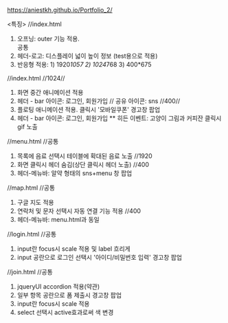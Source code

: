 https://aniestkh.github.io/Portfolio_2/

<특징>
//index.html
1. 오프닝: outer 기능 적용. 
<br>공통 <br>
1. 헤더-로고: 디스플레이 넓이 높이 정보 (test용으로 적용)
2. 반응형 적용: 1) 1920*1057 2) 1024*768 3) 400*675 

//index.html
//1024//
1. 화면 중간 애니메이션 적용
2. 헤더 - bar 아이콘: 로그인, 회원가입 // 공유 아이콘: sns
//400//
1. 플로팅 애니메이션 적용. 클릭시 '모바일쿠폰' 경고창 팝업
2. 헤더 - bar 아이콘: 로그인, 회원가입
  ** 히든 이벤트: 고양이 그림과 커피잔 클릭시 gif 노출

//menu.html
//공통
1. 목록에 음료 선택시 테이블에 확대된 음료 노출
//1920
1. 화면 클릭시 헤더 숨김(상단 클릭시 헤더 노출)
//400
1. 헤더-메뉴바: 알약 형태의 sns+menu 창 팝업

//map.html
//공통
1. 구글 지도 적용
2. 연락처 및 문자 선택시 자동 연결 기능 적용
//400
1. 헤더-메뉴바: menu.html과 동일

//login.html
//공통
1. input란 focus시 scale 적용 및 label 흐리게
2. input 공란으로 로그인 선택시 '아이디/비밀번호 입력' 경고창 팝업

//join.html
//공통
1. jqueryUI accordion 적용(약관)
2. 일부 항목 공란으로 폼 제출시 경고창 팝업
3. input란 focus시 scale 적용
4. select 선택시 active효과로써 색 변경



